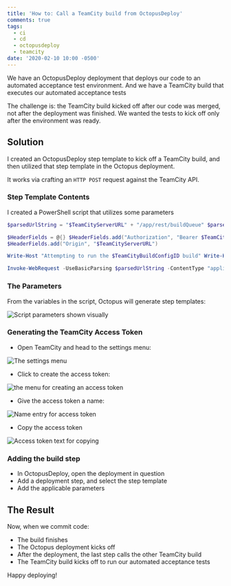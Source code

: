 ```yaml
---
title: 'How to: Call a TeamCity build from OctopusDeploy'
comments: true
tags:
  - ci
  - cd
  - octopusdeploy
  - teamcity
date: '2020-02-10 10:00 -0500'
---
```

We have an OctopusDeploy deployment that deploys our code to an automated acceptance test environment. And we have a TeamCity build that executes our automated acceptance tests

The challenge is: the TeamCity build kicked off after our code was merged, not after the deployment was finished. We wanted the tests to kick off only after the environment was ready.

## Solution

I created an OctopusDeploy step template to kick off a TeamCity build, and then utilized that step template in the Octopus deployment.

It works via crafting an `HTTP POST` request against the TeamCity API.

### Step Template Contents

I created a PowerShell script that utilizes some parameters

```powershell
$parsedUrlString = "$TeamCityServerURL" + "/app/rest/buildQueue" $parsedXmlBody = '<build><buildType id="' + $TeamCityBuildConfigID + '"/></build>'

$HeaderFields = @{} $HeaderFields.add("Authorization", "Bearer $TeamCityAccessToken")
$HeaderFields.add("Origin", "$TeamCityServerURL")

Write-Host "Attempting to run the $TeamCityBuildConfigID build" Write-Host "Connecting to $parsedUrlString"

Invoke-WebRequest -UseBasicParsing $parsedUrlString -ContentType "application/xml" -Method POST -Body $parsedXmlBody -Headers $HeaderFields
```

### The Parameters

From the variables in the script, Octopus will generate step templates:

![Script parameters shown visually]({{site.post-images}}/teamcity_from_octopus/ScriptParameters.png)

### Generating the TeamCity Access Token

* Open TeamCity and head to the settings menu:

![The settings menu]({{site.post-images}}/teamcity_from_octopus/SettingsMenu.png)

* Click to create the access token:

![the menu for creating an access token]({{site.post-images}}/teamcity_from_octopus/CreateAccessToken.png)

* Give the access token a name:

![Name entry for access token]({{site.post-images}}/teamcity_from_octopus/AccessTokenName.png)

* Copy the access token

![Access token text for copying]({{site.post-images}}/teamcity_from_octopus/AccessTokenCopy.png)

### Adding the build step

* In OctopusDeploy, open the deployment in question
* Add a deployment step, and select the step template
* Add the applicable parameters

## The Result

Now, when we commit code:

* The build finishes
* The Octopus deployment kicks off
* After the deployment, the last step calls the other TeamCity build
* The TeamCity build kicks off to run our automated acceptance tests

Happy deploying!
